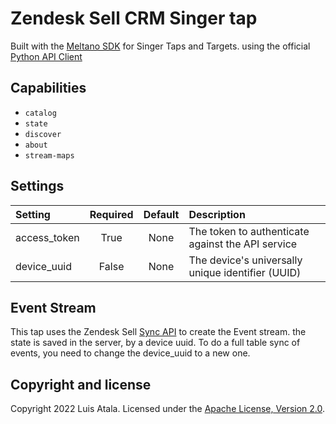 # Zendesk Sell CRM Singer tap

Built with the [Meltano SDK](https://sdk.meltano.com) for Singer Taps and Targets. using the official [Python API Client](https://github.com/zendesk/basecrm-python)

## Capabilities

-   `catalog`
-   `state`
-   `discover`
-   `about`
-   `stream-maps`

## Settings

| Setting      | Required | Default | Description                                       |
| :----------- | :------: | :-----: | :------------------------------------------------ |
| access_token |   True   |  None   | The token to authenticate against the API service |
| device_uuid  |  False   |  None   | The device's universally unique identifier (UUID) |

## Event Stream

This tap uses the Zendesk Sell [Sync API](https://developers.getbase.com/docs/rest/articles/sync/) to create the Event stream. the state is saved in the server, by a device uuid.
To do a full table sync of events, you need to change the device_uuid to a new one.

## Copyright and license

Copyright 2022 Luis Atala.
Licensed under the [Apache License, Version 2.0](LICENSE).
